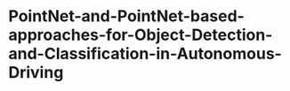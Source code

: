 # PointNet-and-PointNet-based-approaches-for-Object-Detection-and-Classification-in-Autonomous-Driving